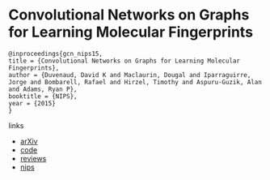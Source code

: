 # Convolutional Networks on Graphs for Learning Molecular Fingerprints

```
@inproceedings{gcn_nips15,
title = {Convolutional Networks on Graphs for Learning Molecular Fingerprints},
author = {Duvenaud, David K and Maclaurin, Dougal and Iparraguirre, Jorge and Bombarell, Rafael and Hirzel, Timothy and Aspuru-Guzik, Alan and Adams, Ryan P},
booktitle = {NIPS},
year = {2015}
}

```

links
- [arXiv](https://arxiv.org/abs/1509.09292)
- [code](https://github.com/HIPS/neural-fingerprint)
- [reviews](https://media.nips.cc/nipsbooks/nipspapers/paper_files/nips28/reviews/1321.html)
- [nips](https://papers.nips.cc/paper/5954-convolutional-networks-on-graphs-for-learning-molecular-fingerprints)
